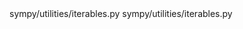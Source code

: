 <change>
<file change-number-for-this-file="1">sympy/utilities/iterables.py</file>
<original line-count="14" no-ellipsis="true"><![CDATA[
    reuse = ms.pop(1)
]]></original>
<modified no-ellipsis="true"><![CDATA[
    reuse = ms.pop(1, 0)
]]></modified>
</change>

<change>
<file change-number-for-this-file="2">sympy/utilities/iterables.py</file>
<original line-count="14" no-ellipsis="true"><![CDATA[
           if not (s in seen or seen.add(s)):
]]></original>
<modified no-ellipsis="true"><![CDATA[
           if not (s in seen or (isinstance(s, dict) and frozenset(s.items()) in seen) or seen.add(s if not isinstance(s, dict) else frozenset(s.items()))):
]]></modified>
</change>